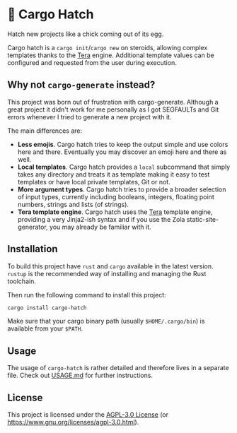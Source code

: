 # 🐣 Cargo Hatch

Hatch new projects like a chick coming out of its egg.

Cargo hatch is a `cargo init`/`cargo new` on steroids, allowing complex templates thanks to the
[Tera] engine. Additional template values can be configured and requested from the user during
execution.

## Why not `cargo-generate` instead?

This project was born out of frustration with cargo-generate. Although a great project it didn't
work for me personally as I got SEGFAULTs and Git errors whenever I tried to generate a new project
with it.

The main differences are:

- **Less emojis**. Cargo hatch tries to keep the output simple and use colors here and there.
  Eventually you may discover an emoji here and there as well.
- **Local templates**. Cargo hatch provides a `local` subcommand that simply takes any directory
  and treats it as template making it easy to test templates or have local private templates, Git
  or not.
- **More argument types**. Cargo hatch tries to provide a broader selection of input types,
  currently including booleans, integers, floating point numbers, strings and lists (of strings).
- **Tera template engine**. Cargo hatch uses the [Tera] template engine, providing a very
  Jinja2-ish syntax and if you use the Zola static-site-generator, you may already be familiar with
  it.

[Tera]: https://tera.netlify.app/

## Installation

To build this project have `rust` and `cargo` available in the latest version. `rustup` is the recommended way of installing and managing the Rust toolchain.

Then run the following command to install this project:

```sh
cargo install cargo-hatch
```

Make sure that your cargo binary path (usually `$HOME/.cargo/bin`) is available from your `$PATH`.

## Usage

The usage of `cargo-hatch` is rather detailed and therefore lives in a separate file. Check out
[USAGE.md](USAGE.md) for further instructions.

## License

This project is licensed under the [AGPL-3.0 License](LICENSE) (or
<https://www.gnu.org/licenses/agpl-3.0.html>).
